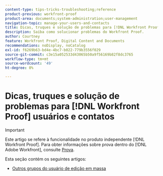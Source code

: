 ```yaml
---
content-type: tips-tricks-troubleshooting;reference
product-previous: workfront-proof
product-area: documents;system-administration;user-management
navigation-topic: manage-your-users-and-contacts
title: Dicas, truques e solução de problemas para [!DNL Workfront Proof] usuários e contatos
description: Saiba como solucionar problemas do Workfront Proof.
author: Courtney
feature: Workfront Proof, Digital Content and Documents
recommendations: noDisplay, noCatalog
exl-id: f6269b63-bd4e-4bc7-b022-779b3556f029
source-git-commit: c3e15a052533d43065b50a9f56169b82f8dc3765
workflow-type: tm+mt
source-wordcount: '49'
ht-degree: 0%

---
```


# Dicas, truques e solução de problemas para [!DNL Workfront Proof] usuários e contatos

>[!IMPORTANT]
>
>Este artigo se refere à funcionalidade no produto independente [!DNL Workfront Proof]. Para obter informações sobre prova dentro do [!DNL Adobe Workfront], consulte [Prova](../../../review-and-approve-work/proofing/proofing.md).

Esta seção contém os seguintes artigos:

* [Outros grupos do usuário de edição em massa](../../../workfront-proof/wp-mnguserscontacts/tips-tricks-and-troubleshooting/bulk-edit-users-other-groups.md)
